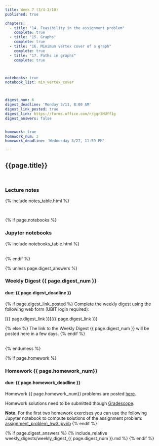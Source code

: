 ```yaml
---
title: Week 7 (3/4-3/10)
published: true

chapters:
  - title: "14. Feasibility in the assignment problem"
    complete: true
  - title: "15. Graphs"
    complete: true
  - title: "16. Minimum vertex cover of a graph"
    complete: true
  - title: "17. Paths in graphs"
    complete: true



notebooks: true
notebook_list: min_vertex_cover



digest_num: 6
digest_deadline: 'Monday 3/11, 8:00 AM'
digest_link_posted: true
digest_link: https://forms.office.com/r/gqr3MUYf1g
digest_answers: false


homework: true
homework_num: 3
homework_deadline: 'Wednesday 3/27, 11:59 PM'

---
```


<style>
    ul {
        padding-left: 20px;
    }
</style>


## {{page.title}}

<br/>

### Lecture notes

{% include notes_table.html %}

<br/>

{% if page.notebooks %}
### Jupyter notebooks

{% include notebooks_table.html %}

<br/>
{% endif %}


{% unless page.digest_answers %}
### Weekly Digest {{ page.digest_num }}
#### due: {{ page.digest_deadline }}

{% if page.digest_link_posted %}
Complete the weekly digest using the following web form (UBIT login required):

[{{ page.digest_link }}]({{ page.digest_link }})

{% else %}
The link to the Weekly Digest {{ page.digest_num }} will be posted here
in a few days.
{% endif %}

<br/>
{% endunless %}


{% if page.homework %}
### Homework {{ page.homework_num}}
#### due: {{ page.homework_deadline }}

Homework {{ page.homework_num}} problems are posted <a href="{{ site.baseurl }}/assets/homework/hw_{{ page.homework_num }}.pdf" target="_blank">here</a>.

Homework solutions need to be submitted though [Gradescope](https://www.gradescope.com/).

**Note.** For the first two homework exercises you can use the following Jupyter notebook to compute
solutions of the assignment problem: <a href="{{site.baseurl}}/assets/notebooks/assignment_problem_hw3.ipynb" target="_blank">assignment_problem_hw3.ipynb</a>
{% endif %}



{% if page.digest_answers %}
{% include_relative weekly_digests/weekly_digest_{{ page.digest_num }}.md %}
{% endif %}